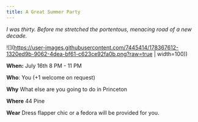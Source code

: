 ```yaml
---
title: A Great Summer Party
---
```

_I was thirty. Before me stretched the portentous, menacing road of a new decade._

![](https://user-images.githubusercontent.com/7445414/178367612-1320ed9b-9062-4dea-bf61-c623ce92fa0b.png?raw=true | width=100))

**When:** July 16th 8 PM - 11 PM

**Who**: You (+1 welcome on request)

**Why** What else are you going to do in Princeton

**Where** 44 Pine

**Wear** Dress flapper chic or a fedora will be provided for you.  
